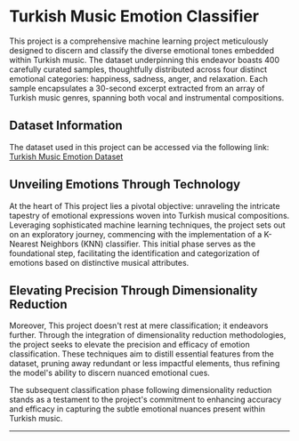 # Turkish Music Emotion Classifier

This project  is a comprehensive machine learning project meticulously designed to discern and classify the diverse emotional tones embedded within Turkish music. The dataset underpinning this endeavor boasts 400 carefully curated samples, thoughtfully distributed across four distinct emotional categories: happiness, sadness, anger, and relaxation. Each sample encapsulates a 30-second excerpt extracted from an array of Turkish music genres, spanning both vocal and instrumental compositions.

## Dataset Information 

The dataset used in this project can be accessed via the following link: [Turkish Music Emotion Dataset](https://archive.ics.uci.edu/dataset/862/turkish+music+emotion)

## Unveiling Emotions Through Technology

At the heart of This project  lies a pivotal objective: unraveling the intricate tapestry of emotional expressions woven into Turkish musical compositions. Leveraging sophisticated machine learning techniques, the project sets out on an exploratory journey, commencing with the implementation of a K-Nearest Neighbors (KNN) classifier. This initial phase serves as the foundational step, facilitating the identification and categorization of emotions based on distinctive musical attributes.

## Elevating Precision Through Dimensionality Reduction

Moreover, This project  doesn't rest at mere classification; it endeavors further. Through the integration of dimensionality reduction methodologies, the project seeks to elevate the precision and efficacy of emotion classification. These techniques aim to distill essential features from the dataset, pruning away redundant or less impactful elements, thus refining the model's ability to discern nuanced emotional cues.

The subsequent classification phase following dimensionality reduction stands as a testament to the project's commitment to enhancing accuracy and efficacy in capturing the subtle emotional nuances present within Turkish music.

---
